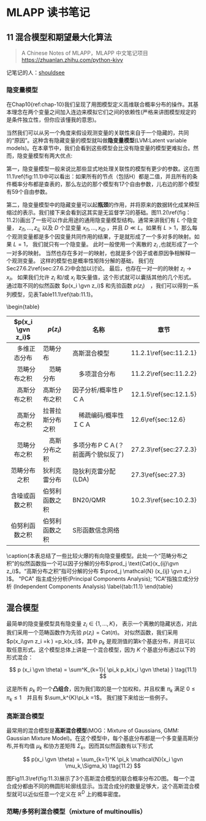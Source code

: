 
# MLAPP 读书笔记 

## 11 混合模型和期望最大化算法

> A Chinese Notes of MLAPP，MLAPP 中文笔记项目 
https://zhuanlan.zhihu.com/python-kivy

记笔记的人：[shouldsee](https://www.zhihu.com/people/shouldsee/activities)


### 隐变量模型

在Chap10\{ref:chap-10}我们呈现了用图模型定义高维联合概率分布的操作。其基本理念在两个变量之间加入连边来模拟它们之间的依赖性(严格来讲图模型规定的是条件独立性，但你应该懂我的意思)。

当然我们可以从另一个角度来假设观测变量的关联性来自于一个隐藏的，共同的“原因”。这种含有隐藏变量的模型就叫做**隐变量模型**(LVM:Latent variable models)。在本章节中，我们会看到这些模型会比没有隐变量的模型更难拟合。然而，隐变量模型有两大优点:

第一，隐变量模型一般来说比那些显式地处理关联性的模型有更少的参数。这在图11.1\ref{fig:11.1}中可以看出：如果所有的节点（包括H）都是二值，并且所有的条件概率分布都是查表的，那么左边的那个模型有17个自由参数，儿右边的那个模型有59个自由参数。

第二，隐变量模型中的隐藏变量可以起**瓶颈**的作用，并将原来的数据转化成某种压缩过的表示。我们接下来会看到这其实是无监督学习的基础。图11.2(\ref{fig：11.2})画出了一些可以作此用途的通用隐变量模型结构。通常来讲我们有 $L$ 个隐变量， $z_{i1},\dots,z_{iL}$ 以及 $D$ 个显变量 $x_{i1},\dots,x_{iD}$ ，并且 $D\ll L$。如果有 $L>1$，那么每个观测变量都是多个因变量共同作用的结果，于是就形成了一个多对多的映射。如果 $L=1$， 我们就只有一个隐变量。 此时一般使用一个离散的 $z_i$ ,也就形成了一个一对多的映射。 当然也存在多对一的映射，也就是多个因子或者原因争相解释一个观测变量。 这样的模型也是概率性矩阵分解的基础， 我们在Sec27.6.2\ref{sec:27.6.2}中会加以讨论。 最后，也存在一对一的的映射 $z_i \rightarrow x_i$。 如果我们允许 $z_i$ 和/或 $x_i$ 取矢量值，这个形式就可以囊括其他的几个形式。 通过取不同的似然函数 $p(x_i \gvn z_i)$ 和先验函数 $p(z_i)$　，我们可以得到一系列模型，见表Table11.1\ref{tab:11.1}。

\begin{table}

| $p(x_i \gvn z_i)$ | $p(z_i)$| 名称 | 章节 |
|:-----------------:| ------------ | ----------- |------ |
|　多维正态分布 | 范畴分布 | 高斯混合模型 | 11.2.1\ref{sec:11.2.1} |
|　范畴分布之积　|　范畴分布　|　多项混合分布 | 11.2.2\ref{sec:11.2.2} |
|　高斯分布之积|高斯分布之积|因子分析/概率性ＰＣＡ | 12.1.5\ref{sec:12.1.5}|
|　高斯分布之积|拉普拉斯分布之积|　稀疏编码/概率性ＩＣＡ | 12.6\ref{sec:12.6} |
|　范畴分布之积|　高斯分布之积　| 多项分布ＰＣＡ(？前面两个貌似反了) | 27.2.3\ref{sec:27.2.3} |
| 范畴分布之积| 狄利克雷分布| 隐狄利克雷分配(LDA)| 27.3\ref{sec:27.3} |
|含噪或函数之积| 伯努利函数之积 | BN20/QMR | 10.2.3\ref{sec:10.2.3}|
|伯努利函数之积 |伯努利函数之积 | S形函数信念网络 |
\caption{本表总结了一些比较火爆的有向隐变量模型。此处一个“范畴分布之积”的似然函数指一个可以因子分解的分布$\prod_j \text{Cat}(x_{ij}\gvn z_i)$。“高斯分布之积”指可分解的分布 $\prod_j \mathcal{N} (x_{ij} \gvn z_i )$。 "PCA" 指主成分分析(Principal Components Analysis); “ICA”指独立成分分析 (Independent Components Analysis)
\label{tab:11.1}
\end{table}

## 混合模型

最简单的隐变量模型具有隐变量 $z_i\in\{1,\dots,K\}$， 表示一个离散的隐藏状态，对此我们采用一个范畴函数作为先验 $p(z_i) = \text{Cat}(\pi)$。 对似然函数，我们采用 $p(x_i\gvn z_i =k ) =p_k(x_i)$，其中 $p_k$ 是观测值的第k个基底分布，并且可以取任意形式。这个模型总体上讲是一个混合模型，因为 $K$ 个基底分布通过以下的形式混合：

$$
p (x_i \gvn \theta) = \sum^K_{k=1}{ \pi_k p_k(x_i \gvn \theta) } \tag{11.1}
$$

这是所有 $p_k$ 的一个**凸组合**，因为我们取的是一个加权和，并且权重 $\pi_k$ 满足 $0 \le \pi_k \le 1$　并且有 $\sum_k^{K}\pi_k =1$。 我们接下来给出一些例子。

### 高斯混合模型

最常用的混合模型是**高斯混合模型**(MOG：Mixture of Gaussians, GMM: Gaussian Mixture Model)。在这个模型中，每个基底分布都是一个多变量高斯分布,并有均值 $\mu_k$ 和协方差矩阵 $\Sigma_k$。因而其似然函数有以下形式

$$
p(x_i \gvn \theta) = \sum_{k=1}^K \pi_k \mathcal{N}(x_i \gvn \mu_k,\Sigma_k) 
\tag{11.2}
$$

图Fig11.3\ref{fig:11.3}展示了3个高斯混合模型的联合概率分布2D图。 每一个混合成分都由不同的椭圆形轮廓线显示。当混合成分的数量足够大，这个高斯混合模型就可以近似任意一个定义在 $\mathbb{R}^D$ 上的概率密度。

### 范畴/多努利混合模型（mixture of multinoullis）

